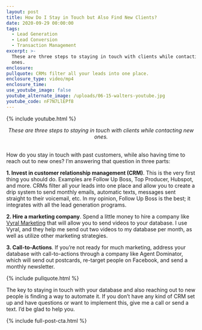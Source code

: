 ```yaml
---
layout: post
title: How Do I Stay in Touch but Also Find New Clients?
date: 2020-09-29 00:00:00
tags:
  - Lead Generation
  - Lead Conversion
  - Transaction Management
excerpt: >-
  These are three steps to staying in touch with clients while contacting new
  ones.
enclosure:
pullquote: CRMs filter all your leads into one place.
enclosure_type: video/mp4
enclosure_time:
use_youtube_image: false
youtube_alternate_image: /uploads/06-15-walters-youtube.jpg
youtube_code: nF7N7LlEPf8
---
```


{% include youtube.html %}

<center><em>These are three steps to staying in touch with clients while contacting new ones.</em></center>

<br>How do you stay in touch with past customers, while also having time to reach out to new ones? I’m answering that question in three parts:

**1\. Invest in customer relationship management (CRM)**. This is the very first thing you should do. Examples are Follow Up Boss, Top Producer, Hubspot, and more. CRMs filter all your leads into one place and allow you to create a drip system to send monthly emails, automatic texts, messages sent straight to their voicemail, etc. In my opinion, Follow Up Boss is the best; it integrates with all the lead generation programs.

**2\. Hire a marketing company**. Spend a little money to hire a company like <u><a target="_blank" rel="noopener" href="http://www.getvyral.com/">Vyral Marketing</a></u> that will allow you to send videos to your database. I use Vyral, and they help me send out two videos to my database per month, as well as utilize other marketing strategies.

**3\. Call-to-Actions**. If you’re not ready for much marketing, address your database with call-to-actions through a company like Agent Dominator, which will send out postcards, re-target people on Facebook, and send a monthly newsletter.

{% include pullquote.html %}

The key to staying in touch with your database and also reaching out to new people is finding a way to automate it. If you don’t have any kind of CRM set up and have questions or want to implement this, give me a call or send a text. I’d be glad to help you.

{% include full-post-cta.html %}